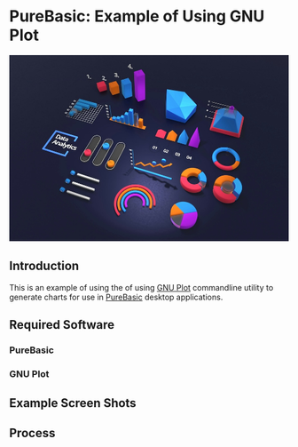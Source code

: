 # PureBasic: Example of Using GNU Plot

![Splash Image](splash.jpg)

## Introduction

This is an example of using the  of using [GNU Plot](http://www.gnuplot.info/) commandline utility to generate charts
for use in [PureBasic](https://www.purebasic.com/) desktop applications.

## Required Software

### PureBasic

### GNU Plot

## Example Screen Shots

## Process


